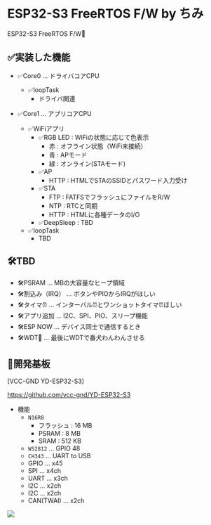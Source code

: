 # ESP32-S3 FreeRTOS F/W by ちみ
ESP32-S3 FreeRTOS F/W🥳

## ✅実装した機能
- ✅Core0 ... ドライバコアCPU
  - ✅loopTask
    - ドライバ関連

- ✅Core1 ... アプリコアCPU
    - ✅WiFiアプリ
        - ✅RGB LED : WiFiの状態に応じて色表示
          - 赤 : オフライン状態（WiFi未接続）
          - 青 : APモード
          - 緑 : オンライン(STAモード)
        - ✅AP
          - HTTP : HTMLでSTAのSSIDとパスワード入力受け
        - ✅STA
          - FTP : FATFSでフラッシュにファイルをR/W
          - NTP : RTCと同期
          - HTTP : HTMLに各種データのI/O
      - ✅DeepSleep : TBD
    - ✅loopTask
      - TBD

## 🛠️TBD
- 🛠️PSRAM ... MBの大容量なヒープ領域
- 🛠️割込み（IRQ） ... ボタンやPIOからIRQがほしい
- 🛠️タイマ⏰ ... インターバル⏰とワンショットタイマ⏰ほしい
- 🛠️アプリ追加 ... I2C、SPI、PIO、スリープ機能
- 🛠️ESP NOW ... デバイス同士で通信するとき
- 🛠️WDT🐶 ... 最後にWDTで番犬わんわんさせる

## 🤖開発基板
[VCC-GND YD-ESP32-S3]

https://github.com/vcc-gnd/YD-ESP32-S3

- 機能
  - `N16R8`
    - フラッシュ : 16 MB
    - PSRAM : 8 MB
    - SRAM : 512 KB
  - `WS2812` ... GPIO 48
  - `CH343` ... UART to USB
  - GPIO ... x45
  - SPI ... x4ch
  - UART ... x3ch
  - I2C ... x2ch
  - I2C ... x2ch
  - CAN(TWAI)  ... x2ch

![](https://github.com/vcc-gnd/YD-ESP32-S3/raw/main/IMG/img11.jpg)